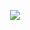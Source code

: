 <p align="center">
<a href="https://www.bigmarker.com/smartproxy/Web-Scraping-at-Scale-Strategies-for-Handling-Large-Volumes-of-Data?utm_bmcr_source=github"><img src="https://i.imgur.com/1KqPvpD.png"></a>
